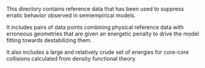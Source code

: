 This directory contains reference data that has been used to suppress erratic behavior observed in semiempirical models.

It includes pairs of data points combining physical reference data with erroneous geometries that are given an energetic
penalty to drive the model fitting towards destabilizing them.

It also includes a large and relatively crude set of energies for core-core collisions calculated from density functional theory.
